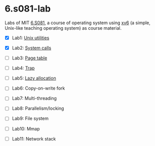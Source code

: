 # 6.s081-lab
Labs of MIT [6.S081](https://pdos.csail.mit.edu/6.828/2020/schedule.html), 
a course of operating system using [xv6](https://pdos.csail.mit.edu/6.828/2020/xv6/book-riscv-rev1.pdf)
(a simple, Unix-like teaching operating system) as course material.

- [x] Lab1: [Unix utilities](https://github.com/nathan-tw/6.s081-lab/tree/util)
- [x] Lab2: [System calls](https://github.com/nathan-tw/6.s081-lab/tree/syscall)
- [ ] Lab3: [Page table](https://github.com/nathan-tw/6.s081-lab/tree/pgtbl)
- [ ] Lab4: [Trap](https://github.com/nathan-tw/6.s081-lab/tree/traps)
- [ ] Lab5: [Lazy allocation](https://github.com/nathan-tw/6.s081-lab/tree/lazy)
- [ ] Lab6: Copy-on-write fork
- [ ] Lab7: Multi-threading
- [ ] Lab8: Parallelism/locking
- [ ] Lab9: File system
- [ ] Lab10: Mmap
- [ ] Lab11: Network stack



